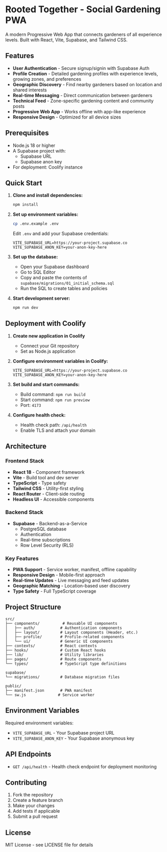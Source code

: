 # Rooted Together - Social Gardening PWA

A modern Progressive Web App that connects gardeners of all experience levels. Built with React, Vite, Supabase, and Tailwind CSS.

## Features

- **User Authentication** - Secure signup/signin with Supabase Auth
- **Profile Creation** - Detailed gardening profiles with experience levels, growing zones, and preferences
- **Geographic Discovery** - Find nearby gardeners based on location and shared interests
- **Real-time Messaging** - Direct communication between gardeners
- **Technical Feed** - Zone-specific gardening content and community posts
- **Progressive Web App** - Works offline with app-like experience
- **Responsive Design** - Optimized for all device sizes

## Prerequisites

- Node.js 18 or higher
- A Supabase project with:
  - Supabase URL
  - Supabase anon key
- For deployment: Coolify instance

## Quick Start

1. **Clone and install dependencies:**
   ```bash
   npm install
   ```

2. **Set up environment variables:**
   ```bash
   cp .env.example .env
   ```
   
   Edit `.env` and add your Supabase credentials:
   ```
   VITE_SUPABASE_URL=https://your-project.supabase.co
   VITE_SUPABASE_ANON_KEY=your-anon-key-here
   ```

3. **Set up the database:**
   - Open your Supabase dashboard
   - Go to SQL Editor
   - Copy and paste the contents of `supabase/migrations/01_initial_schema.sql`
   - Run the SQL to create tables and policies

4. **Start development server:**
   ```bash
   npm run dev
   ```

## Deployment with Coolify

1. **Create new application in Coolify**
   - Connect your Git repository
   - Set as Node.js application

2. **Configure environment variables in Coolify:**
   ```
   VITE_SUPABASE_URL=https://your-project.supabase.co
   VITE_SUPABASE_ANON_KEY=your-anon-key-here
   ```

3. **Set build and start commands:**
   - Build command: `npm run build`
   - Start command: `npm run preview`
   - Port: `4173`

4. **Configure health check:**
   - Health check path: `/api/health`
   - Enable TLS and attach your domain

## Architecture

### Frontend Stack
- **React 18** - Component framework
- **Vite** - Build tool and dev server
- **TypeScript** - Type safety
- **Tailwind CSS** - Utility-first styling
- **React Router** - Client-side routing
- **Headless UI** - Accessible components

### Backend Stack
- **Supabase** - Backend-as-a-Service
  - PostgreSQL database
  - Authentication
  - Real-time subscriptions
  - Row Level Security (RLS)

### Key Features
- **PWA Support** - Service worker, manifest, offline capability
- **Responsive Design** - Mobile-first approach
- **Real-time Updates** - Live messaging and feed updates
- **Geographic Matching** - Location-based user discovery
- **Type Safety** - Full TypeScript coverage

## Project Structure

```
src/
├── components/          # Reusable UI components
│   ├── auth/           # Authentication components
│   ├── layout/         # Layout components (Header, etc.)
│   ├── profile/        # Profile-related components
│   └── ui/             # Generic UI components
├── contexts/           # React contexts
├── hooks/              # Custom React hooks
├── lib/                # Utility libraries
├── pages/              # Route components
└── types/              # TypeScript type definitions

supabase/
└── migrations/         # Database migration files

public/
├── manifest.json       # PWA manifest
└── sw.js              # Service worker
```

## Environment Variables

Required environment variables:

- `VITE_SUPABASE_URL` - Your Supabase project URL
- `VITE_SUPABASE_ANON_KEY` - Your Supabase anonymous key

## API Endpoints

- `GET /api/health` - Health check endpoint for deployment monitoring

## Contributing

1. Fork the repository
2. Create a feature branch
3. Make your changes
4. Add tests if applicable
5. Submit a pull request

## License

MIT License - see LICENSE file for details